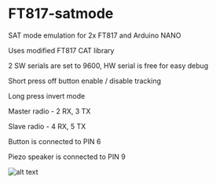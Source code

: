 # FT817-satmode
SAT mode emulation for 2x FT817 and  Arduino NANO

Uses modified FT817 CAT library

2 SW serials are set to 9600, HW serial is free for easy debug 

Short press off button enable / disable tracking

Long press invert mode

Master radio - 2 RX, 3 TX

Slave  radio - 4 RX, 5 TX

Button is connected to PIN  6

Piezo speaker is connected to PIN 9

![alt text](https://raw.githubusercontent.com/ok1cdj/FT817-satmode/master/IMG_20200801_121522.jpg)
